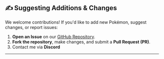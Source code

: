 ## ✍ Suggesting Additions & Changes

We welcome contributions! If you'd like to add new Pokémon, suggest changes, or report issues:

1. **Open an Issue** on our [GitHub Repository](https://github.com/Hazar122/DynastyMC-Dex-Site/issues).
2. **Fork the repository**, make changes, and submit a **Pull Request (PR)**.
3. Contact me via **Discord**

---
